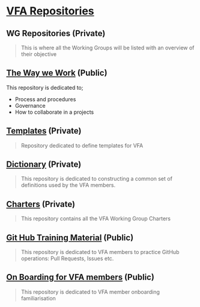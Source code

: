 # [VFA Repositories](https://github.com/volumetricformat)

## WG Repositories (Private)
> This is where all the Working Groups will be listed with an overview of their objective

## [The Way we Work](https://github.com/volumetricformat/the_way_we_work) (Public)
This repository is dedicated to;
- Process and procedures
- Governance 
- How to collaborate in a projects

## [Templates](https://github.com/volumetricformat/Templates) (Private)
> Repository dedicated to define templates for VFA

## [Dictionary](https://github.com/volumetricformat/Dictionary) (Private)
> This repository is dedicated to constructing a common set of definitions used by the VFA members.

## [Charters](https://github.com/volumetricformat/Charter) (Private)
> This repository contains all the VFA Working Group Charters

## [Git Hub Training Material](https://github.com/volumetricformat/GitHub_Training_Material) (Public)
> This repository is dedicated to VFA members to practice GitHub operations: Pull Requests, Issues etc.

## [On Boarding for VFA members]() (Public)
> This repository is dedicated to VFA member onboarding familiarisation

